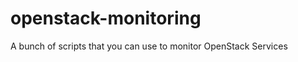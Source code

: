 openstack-monitoring
====================

A bunch of scripts that you can use to monitor OpenStack Services
